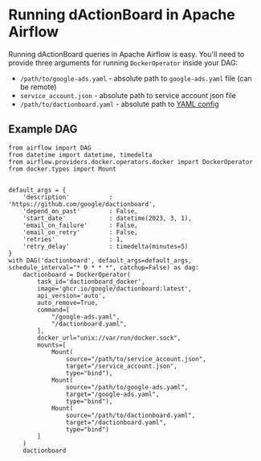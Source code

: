 # Running dActionBoard in Apache Airflow


Running dActionBoard queries in Apache Airflow is easy.
You'll need to provide three arguments for running `DockerOperator` inside your DAG:

* `/path/to/google-ads.yaml` - absolute path to `google-ads.yaml` file (can be remote)
* `service_account.json` - absolute path to service account json file
* `/path/to/dactionboard.yaml` - absolute path to [YAML config](../README.md#initial-setup-and-run-via-an-interactive-installer)

## Example DAG

```
from airflow import DAG
from datetime import datetime, timedelta
from airflow.providers.docker.operators.docker import DockerOperator
from docker.types import Mount


default_args = {
    'description'           : 'https://github.com/google/dactionboard',
    'depend_on_past'        : False,
    'start_date'            : datetime(2023, 3, 1),
    'email_on_failure'      : False,
    'email_on_retry'        : False,
    'retries'               : 1,
    'retry_delay'           : timedelta(minutes=5)
}
with DAG('dactionboard', default_args=default_args, schedule_interval="* 0 * * *", catchup=False) as dag:
    dactionboard = DockerOperator(
        task_id='dactionboard_docker',
        image='ghcr.io/google/dactionboard:latest',
        api_version='auto',
        auto_remove=True,
        command=[
            "/google-ads.yaml",
            "/dactionboard.yaml",
        ],
        docker_url="unix://var/run/docker.sock",
        mounts=[
            Mount(
                source="/path/to/service_account.json",
                target="/service_account.json",
                type="bind"),
            Mount(
                source="/path/to/google-ads.yaml",
                target="/google-ads.yaml",
                type="bind"),
            Mount(
                source="/path/to/dactionboard.yaml",
                target="/dactionboard.yaml",
                type="bind")
        ]
    )
    dactionboard
```
